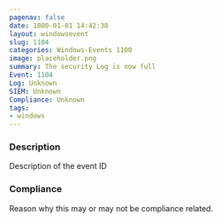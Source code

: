 ```yaml
---
pagenav: false
date: 1800-01-01 14:42:38
layout: windowsevent
slug: 1104
categories: Windows-Events 1100
image: placeholder.png
summary: The security Log is now full
Event: 1104
Log: Unknown
SIEM: Unknown
Compliance: Unknown
tags:
- windows
---
```


### Description

Description of the event ID

### Compliance

Reason why this may or may not be compliance related.
